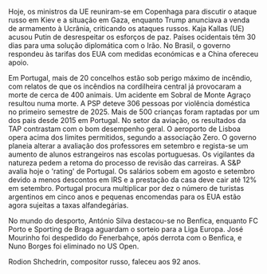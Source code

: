 Hoje, os ministros da UE reuniram-se em Copenhaga para discutir o ataque russo em Kiev e a situação em Gaza, enquanto Trump anunciava a venda de armamento à Ucrânia, criticando os ataques russos. Kaja Kallas (UE) acusou Putin de desrespeitar os esforços de paz. Países ocidentais têm 30 dias para uma solução diplomática com o Irão. No Brasil, o governo respondeu às tarifas dos EUA com medidas económicas e a China ofereceu apoio.

Em Portugal, mais de 20 concelhos estão sob perigo máximo de incêndio, com relatos de que os incêndios na cordilheira central já provocaram a morte de cerca de 400 animais. Um acidente em Sobral de Monte Agraço resultou numa morte. A PSP deteve 306 pessoas por violência doméstica no primeiro semestre de 2025. Mais de 500 crianças foram raptadas por um dos pais desde 2015 em Portugal. No setor da aviação, os resultados da TAP contrastam com o bom desempenho geral. O aeroporto de Lisboa opera acima dos limites permitidos, segundo a associação Zero. O governo planeia alterar a avaliação dos professores em setembro e regista-se um aumento de alunos estrangeiros nas escolas portuguesas. Os vigilantes da natureza pedem a retoma do processo de revisão das carreiras. A S&P avalia hoje o 'rating' de Portugal. Os salários sobem em agosto e setembro devido a menos descontos em IRS e a prestação da casa deve cair até 12% em setembro. Portugal procura multiplicar por dez o número de turistas argentinos em cinco anos e pequenas encomendas para os EUA estão agora sujeitas a taxas alfandegárias.

No mundo do desporto, António Silva destacou-se no Benfica, enquanto FC Porto e Sporting de Braga aguardam o sorteio para a Liga Europa. José Mourinho foi despedido do Fenerbahçe, após derrota com o Benfica, e Nuno Borges foi eliminado no US Open.

Rodion Shchedrin, compositor russo, faleceu aos 92 anos.